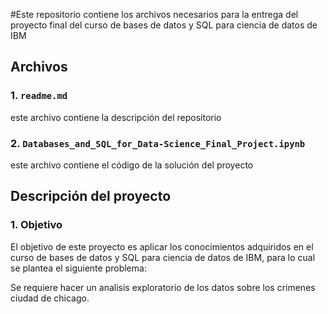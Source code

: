 #Este repositorio contiene los archivos necesarios para la entrega del proyecto final del curso de bases de datos y SQL para ciencia de datos de IBM

## Archivos

### 1. `readme.md`

este archivo contiene la descripción del repositorio

### 2. `Databases_and_SQL_for_Data-Science_Final_Project.ipynb`

este archivo contiene el código de la solución del proyecto

## Descripción del proyecto

### 1. Objetivo

El objetivo de este proyecto es aplicar los conocimientos adquiridos en el curso de bases de datos y SQL para ciencia de datos de IBM, para lo cual se plantea el siguiente problema:

Se requiere hacer un analisis exploratorio de los datos sobre los crimenes ciudad de chicago.
